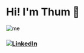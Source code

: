 # Hi! I'm Thum 👋 #

![me](https://github.com/thumrang/thumrang/blob/main/giphy-downsized-large.gif)


























### [![LinkedIn](https://img.shields.io/badge/LinkedIn-0077B5?style=for-the-badge&logo=linkedin&logoColor=white)](https://www.linkedin.com/in/thum-rang/)
